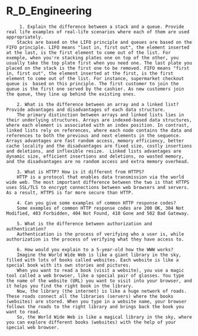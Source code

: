 # R_D_Engineering

         1. Explain the difference between a stack and a queue. Provide real life examples of real-life scenarios where each of them are used appropriately.
        Stacks are based on the LIFO principle and queues are based on the FIFO principle. LIFO means "last in, first out", the element inserted at the last, is the first element to come out of the list. For exemple, when you're stacking plates one on top of the other, you usually take the top plate first when you need one. The last plate you placed on the stack is the first one to be removed. FIFO means "first in, first out", the element inserted at the first, is the first element to come out of the list. For instance, supermarket checkout queue is  based on this principle. The first customer to join the queue is the first one served by the cashier. As new customers join the queue, they line up behind the existing ones.
        
        2. What is the difference between an array and a linked list? Provide advantages and disadvantages of each data structure.
        The primary distinction between arrays and linked lists lies in their underlying structures. Arrays are indexed-based data structures, where each element is associated with an index position. In contrast, linked lists rely on references, where each node contains the data and references to both the previous and next elements in the sequence. Arrays advantages are fast random access, memory efficiency, better cache locality and the disadvantages are fixed size, costly insertions and deletions, and inflexible resize.  Linked lists advantages are dynamic size, efficient insertions and deletions, no wasted memory, and the disadvantages are no random access and extra memory overhead.
 
        3. What is HTTP? How is it different from HTTPS?
        HTTP is a protocol that enables data transmission via the world wide web. The most important difference between the two is that HTTPS uses SSL/TLS to encrypt connections between web browsers and servers. As a result, HTTPS is far more secure than HTTP.
        
        4. Can you give some examples of common HTTP response codes?
        Some exemples of common HTTP response codes are 200 OK, 304 Not Modified, 403 Forbidden, 404 Not Found, 410 Gone and 502 Bad Gateway.
        
        5. What is the difference between authorization and authentication?
        Authentication is the process of verifying who a user is, while authorization is the process of verifying what they have access to.
        
        6. How would you explain to a 5-year-old how the WWW works?
        Imagine the World Wide Web is like a giant library in the sky, filled with lots of books called websites. Each website is like a special book with its own stories and pictures.
        When you want to read a book (visit a website), you use a magic tool called a web browser, like a special pair of glasses. You type the name of the website (URL) you want to visit into your browser, and it helps you find the right book in the library.
        Now, the library (the internet) is like a huge network of roads. These roads connect all the libraries (servers) where the books (websites) are stored. When you type in a website name, your browser follows the roads to the right library and brings back the book you want to read.
        So, the World Wide Web is like a magical library in the sky, where you can explore different books (websites) with the help of your special web browser.
        
  
